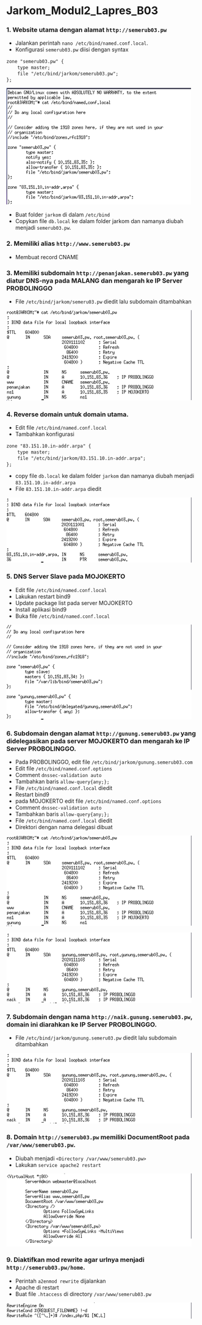 # Jarkom_Modul2_Lapres_B03

### 1. Website utama dengan alamat `http://semerub03.pw` 
- Jalankan perintah `nano /etc/bind/named.conf.local`.
- Konfigurasi `semerub03.pw` diisi dengan syntax

```
zone "semerub03.pw" {
    type master;
    file "/etc/bind/jarkom/semerub03.pw";
};
```

![1](modul2/1.png)

- Buat folder `jarkom` di dalam `/etc/bind`
- Copykan file `db.local` ke dalam folder jarkom dan namanya diubah menjadi `semerub03.pw`.


### 2. Memiliki alias `http://www.semerub03.pw`
- Membuat record CNAME

### 3. Memiliki subdomain `http://penanjakan.semerub03.pw` yang diatur DNS-nya pada MALANG dan mengarah ke IP Server PROBOLINGGO
- File `/etc/bind/jarkom/semeru03.pw` diedit lalu subdomain ditambahkan

![2_3](modul2/2.png)

### 4. Reverse domain untuk domain utama.
- Edit file `/etc/bind/named.conf.local`
- Tambahkan konfigurasi 
```
zone "83.151.10.in-addr.arpa" {
    type master;
    file "/etc/bind/jarkom/83.151.10.in-addr.arpa";
};
```
- copy file `db.local` ke dalam folder `jarkom` dan namanya diubah menjadi `83.151.10.in-addr.arpa`
- File `83.151.10.in-addr.arpa` diedit

![4](modul2/3.png)

### 5. DNS Server Slave pada MOJOKERTO 
- Edit file `/etc/bind/named.conf.local`
- Lakukan restart bind9
- Update package list pada server MOJOKERTO
- Install aplikasi bind9
- Buka file `/etc/bind/named.conf.local`

![5](modul2/4.png)

### 6. Subdomain dengan alamat `http://gunung.semerub03.pw` yang didelegasikan pada server MOJOKERTO dan mengarah ke IP Server PROBOLINGGO.
- Pada PROBOLINGGO, edit file `/etc/bind/jarkom/gunung.semerub03.com`
- Edit file `/etc/bind/named.conf.options`
- Comment `dnssec-validation auto`
- Tambahkan baris `allow-query{any;};`
- File `/etc/bind/named.conf.local` diedit
- Restart bind9
- pada MOJOKERTO edit file `/etc/bind/named.conf.options`
- Comment `dnssec-validation auto`
- Tambahkan baris `allow-query{any;};`
- File `/etc/bind/named.conf.local` diedit
- Direktori dengan nama delegasi dibuat

![6](modul2/2.png)

![6](modul2/5.png)

### 7. Subdomain dengan nama `http://naik.gunung.semerub03.pw`, domain ini diarahkan ke IP Server PROBOLINGGO.
- File `/etc/bind/jarkom/gunung.semeru03.pw` diedit lalu subdomain ditambahkan

![7](modul2/5.png)

### 8. Domain `http://semerub03.pw` memiliki DocumentRoot pada `/var/www/semerub03.pw`.
- Diubah menjadi `<Directory /var/www/semerub03.pw>`
- Lakukan `service apache2 restart`

![8](modul2/6.png)

### 9. Diaktifkan mod rewrite agar urlnya menjadi `http://semerub03.pw/home`.
- Perintah `a2enmod rewrite` dijalankan
- Apache di restart
- Buat file `.htaccess` di directory `/var/www/semerub03.pw`

![9](modul2/7.png)
